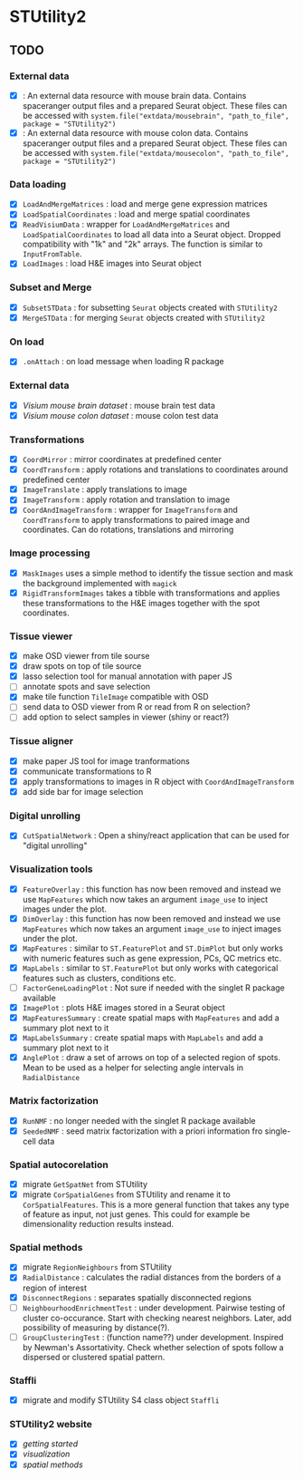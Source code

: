# STUtility2

## TODO

### External data

- [x] : An external data resource with mouse brain data. Contains spaceranger output files and a prepared Seurat object. These 
files can be accessed with `system.file("extdata/mousebrain", "path_to_file", package = "STUtility2")` 
- [x] : An external data resource with mouse colon data. Contains spaceranger output files and a prepared Seurat object. These 
files can be accessed with `system.file("extdata/mousecolon", "path_to_file", package = "STUtility2")`

### Data loading

- [x] `LoadAndMergeMatrices` : load and merge gene expression matrices
- [x] `LoadSpatialCoordinates` : load and merge spatial coordinates
- [x] `ReadVisiumData` : wrapper for `LoadAndMergeMatrices` and `LoadSpatialCoordinates` to load all data into a Seurat object. Dropped 
compatibility with "1k" and "2k" arrays. The function is similar to `InputFromTable`.
- [x] `LoadImages` : load H&E images into Seurat object

### Subset and Merge

- [x] `SubsetSTData` : for subsetting `Seurat` objects created with `STUtility2`
- [x] `MergeSTData` : for merging `Seurat` objects created with `STUtility2`

### On load

- [x] `.onAttach` : on load message when loading R package

### External data

- [x] _Visium mouse brain dataset_ : mouse brain test data 
- [x] _Visium mouse colon dataset_ : mouse colon test data

### Transformations

- [x] `CoordMirror` : mirror coordinates at predefined center
- [x] `CoordTransform` : apply rotations and translations to coordinates 
around predefined center
- [x] `ImageTranslate` : apply translations to image
- [x] `ImageTransform` : apply rotation and translation to image
- [x] `CoordAndImageTransform` : wrapper for `ImageTransform` and 
`CoordTransform` to apply transformations to paired image and coordinates. 
Can do rotations, translations and mirroring

### Image processing

- [x] `MaskImages` uses a simple method to identify the tissue section and mask the background implemented with 
`magick` 
- [x] `RigidTransformImages` takes a tibble with transformations and applies these transformations to the H&E 
images together with the spot coordinates.

### Tissue viewer

- [x] make OSD viewer from tile sourse
- [x] draw spots on top of tile source
- [x] lasso selection tool for manual annotation with paper JS
- [ ] annotate spots and save selection
- [x] make tile function `TileImage` compatible with OSD
- [ ] send data to OSD viewer from R or read from R on selection?
- [ ] add option to select samples in viewer (shiny or react?)

### Tissue aligner

- [x] make paper JS tool for image tranformations
- [x] communicate transformations to R
- [x] apply transformations to images in R object with `CoordAndImageTransform`
- [x] add side bar for image selection

### Digital unrolling

- [x] `CutSpatialNetwork` : Open a shiny/react application that can be used for "digital unrolling"

### Visualization tools
 
- [x] `FeatureOverlay` : this function has now been removed and instead we use `MapFeatures` which now takes an argument
`image_use` to inject images under the plot.
- [x] `DimOverlay` : this function has now been removed and instead we use `MapFeatures` which now takes an argument
`image_use` to inject images under the plot.
- [x] `MapFeatures` : similar to `ST.FeaturePlot` and `ST.DimPlot` but only works with numeric features such as
gene expression, PCs, QC metrics etc.
- [x] `MapLabels` : similar to `ST.FeaturePlot` but only works with categorical features such as
clusters, conditions etc.
- [ ] `FactorGeneLoadingPlot` : Not sure if needed with the singlet R package available
- [x] `ImagePlot` : plots H&E images stored in a Seurat object
- [x] `MapFeaturesSummary` : create spatial maps with `MapFeatures` and add a summary plot next to it
- [x] `MapLabelsSummary` : create spatial maps with `MapLabels` and add a summary plot next to it
- [x] `AnglePlot` : draw a set of arrows on top of a selected region of spots. Mean to be used as a helper for selecting 
angle intervals in `RadialDistance` 

### Matrix factorization

- [x] `RunNMF` : no longer needed with the singlet R package available
- [x] `SeededNMF` : seed matrix factorization with a priori information fro single-cell data

### Spatial autocorelation

- [x] migrate `GetSpatNet` from STUtility
- [x] migrate `CorSpatialGenes` from STUtility and rename it to `CorSpatialFeatures`. This is a 
more general function that takes any type of feature as input, not just genes. This could for 
example be dimensionality reduction results instead.

### Spatial methods

- [x] migrate `RegionNeighbours` from STUtility
- [x] `RadialDistance` : calculates the radial distances from the borders of a region of interest
- [x] `DisconnectRegions` : separates spatially disconnected regions 
- [ ] `NeighbourhoodEnrichmentTest` : under development. Pairwise testing of cluster co-occurance. Start with checking nearest neighbors. Later, add possibility of measuring by distance(?).
- [ ] `GroupClusteringTest` : (function name??) under development. Inspired by Newman's Assortativity. Check whether selection of spots follow a dispersed or clustered spatial pattern.

### Staffli

- [x] migrate and modify STUtility S4 class object `Staffli`

### STUtility2 website

- [x] _getting started_
- [x] _visualization_
- [x] _spatial methods_
